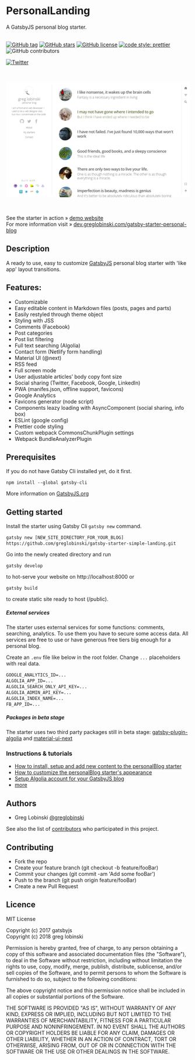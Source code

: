 # PersonalLanding

A GatsbyJS personal blog starter. <br /><br />

[![GitHub tag](https://img.shields.io/github/tag/greglobinski/gatsby-starter-personal-blog.svg)](https://github.com/greglobinski/gatsby-starter-personal-blog)
[![GitHub stars](https://img.shields.io/github/stars/greglobinski/gatsby-starter-personal-blog.svg)](https://github.com/greglobinski/gatsby-starter-personal-blog/stargazers)
[![GitHub license](https://img.shields.io/github/license/greglobinski/gatsby-starter-personal-blog.svg)](https://github.com/greglobinski/gatsby-starter-personal-blog/blob/master/LICENSE)
[![code style: prettier](https://img.shields.io/badge/code_style-prettier-ff69b4.svg?style=flat-square)](https://github.com/prettier/prettier)
![GitHub contributors](https://img.shields.io/github/contributors/greglobinski/gatsby-starter-personal-blog.svg)

[![Twitter](https://img.shields.io/twitter/url/https/github.com/greglobinski/gatsby-starter-personal-blog.svg?style=social)](https://twitter.com/intent/tweet?text=Wow:&url=https%3A%2F%2Fgithub.com%2Fgreglobinski%2Fgatsby-starter-personal-blog)

  <br />

![](static/screens/screen.png) <br />

  <br />

See the starter in action » [demo website](https://gatsby-starter-personal-blog.greglobinski.com/) <br />For more information visit » [dev.greglobinski.com/gatsby-starter-personal-blog](https://dev.greglobinski.com/gatsby-starter-personal-blog/)

## Description

A ready to use, easy to customize [GatsbyJS](https://github.com/gatsbyjs/gatsby) personal blog starter with 'like app' layout transitions.

## Features:

* Customizable
* Easy editable content in Markdown files (posts, pages and parts)
* Easily restyled through theme object
* Styling with JSS
* Comments (Facebook)
* Post categories
* Post list filtering
* Full text searching (Algolia)
* Contact form (Netlify form handling)
* Material UI (@next)
* RSS feed
* Full screen mode
* User adjustable articles’ body copy font size
* Social sharing (Twitter, Facebook, Google, LinkedIn)
* PWA (manifes.json, offline support, favicons)
* Google Analytics
* Favicons generator (node script)
* Components leazy loading with AsyncComponent (social sharing, info box)
* ESLint (google config)
* Prettier code styling
* Custom webpack CommonsChunkPlugin settings
* Webpack BundleAnalyzerPlugin

## Prerequisites

If you do not have Gatsby Cli installed yet, do it first.

```text
npm install --global gatsby-cli
```

More information on [GatsbyJS.org](https://www.gatsbyjs.org/tutorial/part-one)

## Getting started

Install the starter using Gatsby Cli `gatsby new` command.

```text
gatsby new [NEW_SITE_DIRECTORY_FOR_YOUR_BLOG] https://github.com/greglobinski/gatsby-starter-simple-landing.git
```

Go into the newly created directory and run

```text
gatsby develop
```

to hot-serve your website on http://localhost:8000 or

```text
gatsby build
```

to create static site ready to host (/public).

##### External services

The starter uses external services for some functions: comments, searching, analytics. To use them you have to secure some access data. All services are free to use or have generous free tiers big enough for a personal blog.

Create an `.env` file like below in the root folder. Change `...` placeholders with real data.

```text
GOOGLE_ANALYTICS_ID=...
ALGOLIA_APP_ID=...
ALGOLIA_SEARCH_ONLY_API_KEY=...
ALGOLIA_ADMIN_API_KEY=...
ALGOLIA_INDEX_NAME=...
FB_APP_ID=...
```

##### Packages in beta stage

The starter uses two third party packages still in beta stage: [gatsby-plugin-algolia](https://github.com/algolia/gatsby-plugin-algolia) and [material-ui-next](https://material-ui-next.com/)

### Instructions & tutorials

* [How to install, setup and add new content to the personalBlog starter](https://dev.greglobinski.com/install-personal-blog-starter/)
* [How to customize the personalBlog starter's appearance](https://dev.greglobinski.com/customize-personal-blog-starter/)
* [Setup Algolia account for your GatsbyJS blog](https://dev.greglobinski.com/setup-algolia-account/)
* [more](https://dev.greglobinski.com/install-personal-blog-starter/)

## Authors

* Greg Lobinski [@greglobinski](https://github.com/greglobinski)

See also the list of [contributors](https://github.com/greglobinski/gatsby-starter-personal-blog/graphs/contributors) who participated in this project.

## Contributing

* Fork the repo
* Create your feature branch (git checkout -b feature/fooBar)
* Commit your changes (git commit -am 'Add some fooBar')
* Push to the branch (git push origin feature/fooBar)
* Create a new Pull Request

## Licence

MIT License

Copyright (c) 2017 gatsbyjs <br />Copyright (c) 2018 greg lobinski

Permission is hereby granted, free of charge, to any person obtaining a copy of this software and associated documentation files (the "Software"), to deal in the Software without restriction, including without limitation the rights to use, copy, modify, merge, publish, distribute, sublicense, and/or sell
copies of the Software, and to permit persons to whom the Software is furnished to do so, subject to the following conditions:

The above copyright notice and this permission notice shall be included in all copies or substantial portions of the Software.

THE SOFTWARE IS PROVIDED "AS IS", WITHOUT WARRANTY OF ANY KIND, EXPRESS OR IMPLIED, INCLUDING BUT NOT LIMITED TO THE WARRANTIES OF MERCHANTABILITY, FITNESS FOR A PARTICULAR PURPOSE AND NONINFRINGEMENT. IN NO EVENT SHALL THE AUTHORS OR COPYRIGHT HOLDERS BE LIABLE FOR ANY CLAIM, DAMAGES OR OTHER LIABILITY, WHETHER IN AN ACTION OF CONTRACT, TORT OR OTHERWISE, ARISING FROM, OUT OF OR IN CONNECTION WITH THE SOFTWARE OR THE USE OR OTHER DEALINGS IN THE SOFTWARE.
